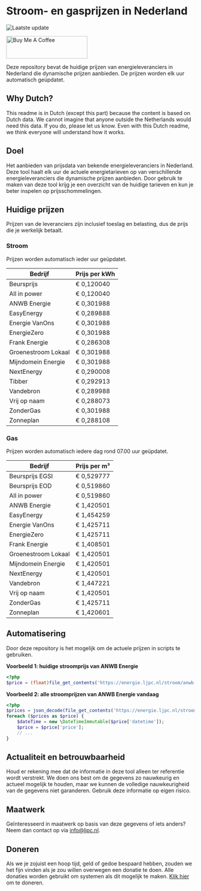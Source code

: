 # Stroom- en gasprijzen in Nederland

![Laatste update](https://img.shields.io/badge/laatste%20update-2025--02--03%2003%3A00%20CET-brightgreen)

<a href="https://www.buymeacoffee.com/Lars-" target="_blank"><img src="https://cdn.buymeacoffee.com/buttons/v2/default-orange.png" alt="Buy Me A Coffee" height="60" style="height: 60px !important;width: 217px !important;" ></a>

Deze repository bevat de huidige prijzen van energieleveranciers in Nederland die dynamische prijzen aanbieden. De prijzen worden elk uur automatisch geüpdatet.

## Why Dutch?

This readme is in Dutch (except this part) because the content is based on Dutch data. We cannot imagine that anyone outside the Netherlands would need this data. If you do, please let us know. Even with this Dutch readme, we think
everyone will understand how it works.

## Doel

Het aanbieden van prijsdata van bekende energieleveranciers in Nederland. Deze tool haalt elk uur de actuele energietarieven op van verschillende energieleveranciers die dynamische prijzen aanbieden. Door gebruik te maken van deze tool
krijg je een overzicht van de huidige tarieven en kun je beter inspelen op prijsschommelingen.

## Huidige prijzen

Prijzen van de leveranciers zijn inclusief toeslag en belasting, dus de prijs die je werkelijk betaalt.

### Stroom

Prijzen worden automatisch ieder uur geüpdatet.

 Bedrijf | Prijs per kWh 
---------|---------------
Beursprijs | € 0,120040
All in power | € 0,120040
ANWB Energie | € 0,301988
EasyEnergy | € 0,289888
Energie VanOns | € 0,301988
EnergieZero | € 0,301988
Frank Energie | € 0,286308
Groenestroom Lokaal | € 0,301988
Mijndomein Energie | € 0,301988
NextEnergy | € 0,290008
Tibber | € 0,292913
Vandebron | € 0,289988
Vrij op naam | € 0,288073
ZonderGas | € 0,301988
Zonneplan | € 0,288108


### Gas

Prijzen worden automatisch iedere dag rond 07.00 uur geüpdatet.

 Bedrijf | Prijs per m³ 
---------|--------------
Beursprijs EGSI | € 0,529777
Beursprijs EOD | € 0,519860
All in power | € 0,519860
ANWB Energie | € 1,420501
EasyEnergy | € 1,454259
Energie VanOns | € 1,425711
EnergieZero | € 1,425711
Frank Energie | € 1,408501
Groenestroom Lokaal | € 1,420501
Mijndomein Energie | € 1,420501
NextEnergy | € 1,420501
Vandebron | € 1,447221
Vrij op naam | € 1,420501
ZonderGas | € 1,425711
Zonneplan | € 1,420601


## Automatisering

Door deze repository is het mogelijk om de actuele prijzen in scripts te gebruiken.

**Voorbeeld 1: huidige stroomprijs van ANWB Energie**

```php
<?php
$price = (float)file_get_contents('https://energie.ljpc.nl/stroom/anwb-energie-nu.txt');

```

**Voorbeeld 2: alle stroomprijzen van ANWB Energie vandaag**

```php
<?php
$prices = json_decode(file_get_contents('https://energie.ljpc.nl/stroom/all-in-power-vandaag.json'),true);
foreach ($prices as $price) {
    $dateTime = new \DateTimeImmutable($price['datetime']);
    $price = $price['price'];
    // ...
}
```

## Actualiteit en betrouwbaarheid

Houd er rekening mee dat de informatie in deze tool alleen ter referentie wordt verstrekt. We doen ons best om de gegevens zo nauwkeurig en actueel mogelijk te houden, maar we kunnen de volledige nauwkeurigheid van de gegevens niet
garanderen. Gebruik deze informatie op eigen risico.

## Maatwerk

Geïnteresseerd in maatwerk op basis van deze gegevens of iets anders? Neem dan contact op
via [info@ljpc.nl](mailto:info@ljpc.nl?subject=Energie%20prijzen).

## Doneren

Als we je zojuist een hoop tijd, geld of gedoe bespaard hebben, zouden we het fijn vinden als je zou willen overwegen een
donatie te doen. Alle donaties worden gebruikt om systemen als dit mogelijk te
maken. [Klik hier](https://www.buymeacoffee.com/Lars-) om te doneren.
